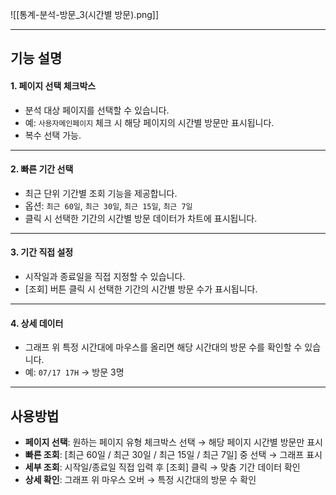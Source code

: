 
![[통계-분석-방문_3(시간별 방문).png]]

***

## 기능 설명

#### 1. 페이지 선택 체크박스
- 분석 대상 페이지를 선택할 수 있습니다.  
- 예: `사용자메인페이지` 체크 시 해당 페이지의 시간별 방문만 표시됩니다.  
- 복수 선택 가능.  

***

#### 2. 빠른 기간 선택
- 최근 단위 기간별 조회 기능을 제공합니다.  
- 옵션: `최근 60일`, `최근 30일`, `최근 15일`, `최근 7일`  
- 클릭 시 선택한 기간의 시간별 방문 데이터가 차트에 표시됩니다.  

***

#### 3. 기간 직접 설정
- 시작일과 종료일을 직접 지정할 수 있습니다.  
- [조회] 버튼 클릭 시 선택한 기간의 시간별 방문 수가 표시됩니다.  

***

#### 4. 상세 데이터
- 그래프 위 특정 시간대에 마우스를 올리면 해당 시간대의 방문 수를 확인할 수 있습니다.  
- 예: `07/17 17H` → 방문 3명  

***

## 사용방법

- **페이지 선택**: 원하는 페이지 유형 체크박스 선택 → 해당 페이지 시간별 방문만 표시  
- **빠른 조회**: [최근 60일 / 최근 30일 / 최근 15일 / 최근 7일] 중 선택 → 그래프 표시  
- **세부 조회**: 시작일/종료일 직접 입력 후 [조회] 클릭 → 맞춤 기간 데이터 확인  
- **상세 확인**: 그래프 위 마우스 오버 → 특정 시간대의 방문 수 확인  
